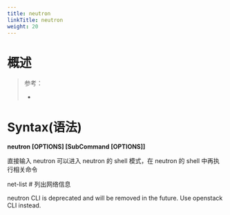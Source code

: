 ```yaml
---
title: neutron
linkTitle: neutron
weight: 20
---
```


# 概述

> 参考：
>
> -

# Syntax(语法)

**neutron \[OPTIONS] \[SubCommand \[OPTIONS]]**

直接输入 neutron 可以进入 neutron 的 shell 模式，在 neutron 的 shell 中再执行相关命令

net-list # 列出网络信息

neutron CLI is deprecated and will be removed in the future. Use openstack CLI instead.
